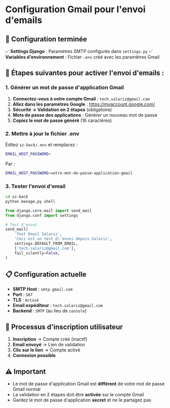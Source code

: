 # Configuration Gmail pour l'envoi d'emails

## 📧 Configuration terminée

✅ **Settings Django** : Paramètres SMTP configurés dans `settings.py`
✅ **Variables d'environnement** : Fichier `.env` créé avec les paramètres Gmail

## 🔑 Étapes suivantes pour activer l'envoi d'emails :

### 1. Générer un mot de passe d'application Gmail

1. **Connectez-vous à votre compte Gmail** : `tech.salariz@gmail.com`
2. **Allez dans les paramètres Google** : https://myaccount.google.com/
3. **Sécurité → Validation en 2 étapes** (obligatoire)
4. **Mots de passe des applications** : Générer un nouveau mot de passe
5. **Copiez le mot de passe généré** (16 caractères)

### 2. Mettre à jour le fichier .env

Éditez `sz-back/.env` et remplacez :
```bash
EMAIL_HOST_PASSWORD=
```

Par :
```bash
EMAIL_HOST_PASSWORD=votre-mot-de-passe-application-gmail
```

### 3. Tester l'envoi d'email

```bash
cd sz-back
python manage.py shell
```

```python
from django.core.mail import send_mail
from django.conf import settings

# Test d'envoi
send_mail(
    'Test Email Salariz',
    'Ceci est un test d\'envoi depuis Salariz',
    settings.DEFAULT_FROM_EMAIL,
    ['tech.salariz@gmail.com'],
    fail_silently=False,
)
```

## 📋 Configuration actuelle

- **SMTP Host** : `smtp.gmail.com`
- **Port** : `587`
- **TLS** : `Activé`
- **Email expéditeur** : `tech.salariz@gmail.com`
- **Backend** : `SMTP` (au lieu de `console`)

## 🔄 Processus d'inscription utilisateur

1. **Inscription** → Compte créé (inactif)
2. **Email envoyé** → Lien de validation
3. **Clic sur le lien** → Compte activé
4. **Connexion possible**

## ⚠️ Important

- Le mot de passe d'application Gmail est **différent** de votre mot de passe Gmail normal
- La validation en 2 étapes doit être **activée** sur le compte Gmail
- Gardez le mot de passe d'application **secret** et ne le partagez pas
